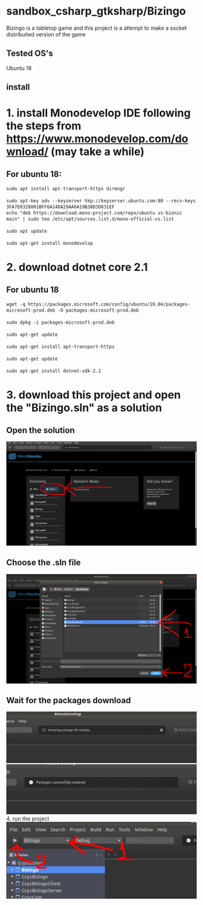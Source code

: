 # sandbox_csharp_gtksharp/Bizingo

Bizingo is a tabletop game and this project is a attempt to make a socket distribuited
version of the game

## Tested OS's

Ubuntu 18

## install

# 1. install Monodevelop IDE following the steps from https://www.monodevelop.com/download/ (may take a while)

## For ubuntu 18:
```
sudo apt install apt-transport-https dirmngr

sudo apt-key adv --keyserver hkp://keyserver.ubuntu.com:80 --recv-keys 3FA7E0328081BFF6A14DA29AA6A19B38D3D831EF
echo "deb https://download.mono-project.com/repo/ubuntu vs-bionic main" | sudo tee /etc/apt/sources.list.d/mono-official-vs.list

sudo apt update

sudo apt-get install monodevelop
```
# 2. download dotnet core 2.1
## For ubuntu 18
```
wget -q https://packages.microsoft.com/config/ubuntu/19.04/packages-microsoft-prod.deb -O packages-microsoft-prod.deb

sudo dpkg -i packages-microsoft-prod.deb

sudo apt-get update

sudo apt-get install apt-transport-https

sudo apt-get update

sudo apt-get install dotnet-sdk-2.1
```
# 3. download this project and open the "Bizingo.sln" as a solution
## Open the solution
![Imagem 1](./readme_src/imagem1.png)
## Choose the .sln file
![Imagem 2](./readme_src/imagem2.png)
## Wait for the packages download
![Imagem 3](./readme_src/imagem3.png)
![Imagem 4](./readme_src/imagem4.png)
4. run the project
![Imagem 5](./readme_src/imagem5.png)